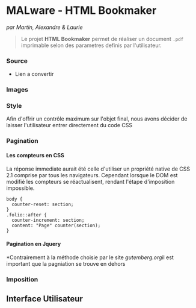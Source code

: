 # MALware - HTML Bookmaker
*par Martin, Alexandre & Laurie*
> Le projet **HTML Bookmaker** permet de réaliser un document ``.pdf`` imprimable selon des parametres definis par l'utilisateur.

### Source
* Lien a convertir

### Images

### Style
Afin d'offrir un contrôle maximum sur l'objet final, nous avons décider de laisser l'utilisateur entrer directement du code CSS

### Pagination
#### Les compteurs en CSS
La réponse immediate aurait été celle d'utiliser un propriété native de CSS 2.1 comprise par tous les navigateurs. Cependant lorsque le DOM est modifié les compteurs se réactualisent, rendant l'étape d'imposition impossible.

```
body {
  counter-reset: section;
}
.folio::after {
  counter-increment: section;
  content: "Page" counter(section);
}
```
#### Pagination en Jquery
*Contrairement à la méthode choisie par le site *gutemberg.org*il est important que la pagniation se trouve en dehors

### Imposition

## Interface Utilisateur
